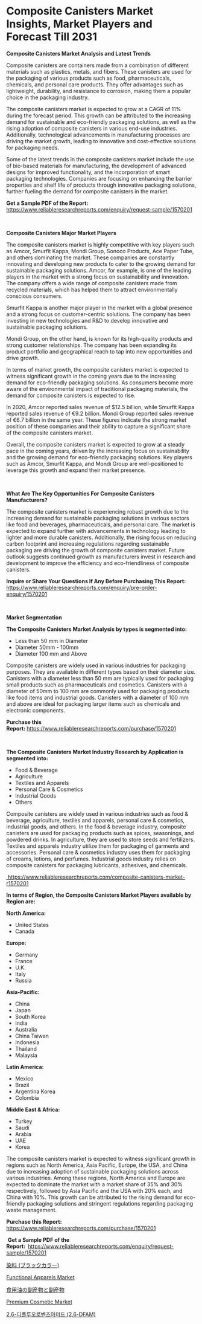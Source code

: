 <p><h1>Composite Canisters Market Insights, Market Players and Forecast Till 2031</h1></p><p><strong>Composite Canisters Market Analysis and Latest Trends</strong></p>
<p><p>Composite canisters are containers made from a combination of different materials such as plastics, metals, and fibers. These canisters are used for the packaging of various products such as food, pharmaceuticals, chemicals, and personal care products. They offer advantages such as lightweight, durability, and resistance to corrosion, making them a popular choice in the packaging industry.</p><p>The composite canisters market is expected to grow at a CAGR of 11% during the forecast period. This growth can be attributed to the increasing demand for sustainable and eco-friendly packaging solutions, as well as the rising adoption of composite canisters in various end-use industries. Additionally, technological advancements in manufacturing processes are driving the market growth, leading to innovative and cost-effective solutions for packaging needs.</p><p>Some of the latest trends in the composite canisters market include the use of bio-based materials for manufacturing, the development of advanced designs for improved functionality, and the incorporation of smart packaging technologies. Companies are focusing on enhancing the barrier properties and shelf life of products through innovative packaging solutions, further fueling the demand for composite canisters in the market.</p></p>
<p><strong>Get a Sample PDF of the Report:&nbsp;</strong> <a href="https://www.reliableresearchreports.com/enquiry/request-sample/1570201">https://www.reliableresearchreports.com/enquiry/request-sample/1570201</a></p>
<p>&nbsp;</p>
<p><strong>Composite Canisters Major Market Players</strong></p>
<p><p>The composite canisters market is highly competitive with key players such as Amcor, Smurfit Kappa, Mondi Group, Sonoco Products, Ace Paper Tube, and others dominating the market. These companies are constantly innovating and developing new products to cater to the growing demand for sustainable packaging solutions. Amcor, for example, is one of the leading players in the market with a strong focus on sustainability and innovation. The company offers a wide range of composite canisters made from recycled materials, which has helped them to attract environmentally conscious consumers.</p><p>Smurfit Kappa is another major player in the market with a global presence and a strong focus on customer-centric solutions. The company has been investing in new technologies and R&D to develop innovative and sustainable packaging solutions. </p><p>Mondi Group, on the other hand, is known for its high-quality products and strong customer relationships. The company has been expanding its product portfolio and geographical reach to tap into new opportunities and drive growth.</p><p>In terms of market growth, the composite canisters market is expected to witness significant growth in the coming years due to the increasing demand for eco-friendly packaging solutions. As consumers become more aware of the environmental impact of traditional packaging materials, the demand for composite canisters is expected to rise. </p><p>In 2020, Amcor reported sales revenue of $12.5 billion, while Smurfit Kappa reported sales revenue of €9.2 billion. Mondi Group reported sales revenue of €6.7 billion in the same year. These figures indicate the strong market position of these companies and their ability to capture a significant share of the composite canisters market. </p><p>Overall, the composite canisters market is expected to grow at a steady pace in the coming years, driven by the increasing focus on sustainability and the growing demand for eco-friendly packaging solutions. Key players such as Amcor, Smurfit Kappa, and Mondi Group are well-positioned to leverage this growth and expand their market presence.</p></p>
<p>&nbsp;</p>
<p><strong>What Are The Key Opportunities For Composite Canisters Manufacturers?</strong></p>
<p><p>The composite canisters market is experiencing robust growth due to the increasing demand for sustainable packaging solutions in various sectors like food and beverages, pharmaceuticals, and personal care. The market is expected to expand further with advancements in technology leading to lighter and more durable canisters. Additionally, the rising focus on reducing carbon footprint and increasing regulations regarding sustainable packaging are driving the growth of composite canisters market. Future outlook suggests continued growth as manufacturers invest in research and development to improve the efficiency and eco-friendliness of composite canisters.</p></p>
<p><strong>Inquire or Share Your Questions If Any Before Purchasing This Report:</strong> <a href="https://www.reliableresearchreports.com/enquiry/pre-order-enquiry/1570201">https://www.reliableresearchreports.com/enquiry/pre-order-enquiry/1570201</a></p>
<p>&nbsp;</p>
<p><strong>Market Segmentation</strong></p>
<p><strong>The Composite Canisters Market Analysis by types is segmented into:</strong></p>
<p><ul><li>Less than 50 mm in Diameter</li><li>Diameter 50mm - 100mm</li><li>Diameter 100 mm and Above</li></ul></p>
<p><p>Composite canisters are widely used in various industries for packaging purposes. They are available in different types based on their diameter size. Canisters with a diameter less than 50 mm are typically used for packaging small products such as pharmaceuticals and cosmetics. Canisters with a diameter of 50mm to 100 mm are commonly used for packaging products like food items and industrial goods. Canisters with a diameter of 100 mm and above are ideal for packaging larger items such as chemicals and electronic components.</p></p>
<p><strong>Purchase this Report:&nbsp;</strong><a href="https://www.reliableresearchreports.com/purchase/1570201">https://www.reliableresearchreports.com/purchase/1570201</a></p>
<p>&nbsp;</p>
<p><strong>The Composite Canisters Market Industry Research by Application is segmented into:</strong></p>
<p><ul><li>Food & Beverage</li><li>Agriculture</li><li>Textiles and Apparels</li><li>Personal Care & Cosmetics</li><li>Industrial Goods</li><li>Others</li></ul></p>
<p><p>Composite canisters are widely used in various industries such as food & beverage, agriculture, textiles and apparels, personal care & cosmetics, industrial goods, and others. In the food & beverage industry, composite canisters are used for packaging products such as spices, seasonings, and powdered drinks. In agriculture, they are used to store seeds and fertilizers. Textiles and apparels industry utilize them for packaging of garments and accessories. Personal care & cosmetics industry uses them for packaging of creams, lotions, and perfumes. Industrial goods industry relies on composite canisters for packaging lubricants, adhesives, and chemicals.</p></p>
<p><a href="https://www.reliableresearchreports.com/composite-canisters-market-r1570201">&nbsp;https://www.reliableresearchreports.com/composite-canisters-market-r1570201</a></p>
<p><strong>In terms of Region, the Composite Canisters Market Players available by Region are:</strong></p>
<p>
    <p> <strong> North America: </strong>
        <ul>
            <li>United States</li>
            <li>Canada</li>
        </ul>
        </p> 
    <p> <strong> Europe: </strong>
        <ul>
            <li>Germany</li>
            <li>France</li>
            <li>U.K.</li>
            <li>Italy</li>
            <li>Russia</li>
        </ul>
        </p> 
    <p> <strong> Asia-Pacific: </strong>
        <ul>
            <li>China</li>
            <li>Japan</li>
            <li>South Korea</li>
            <li>India</li>
            <li>Australia</li>
            <li>China Taiwan</li>
            <li>Indonesia</li>
            <li>Thailand</li>
            <li>Malaysia</li>
        </ul>
        </p> 
    <p> <strong> Latin America: </strong>
        <ul>
            <li>Mexico</li>
            <li>Brazil</li>
            <li>Argentina Korea</li>
            <li>Colombia</li>
        </ul>
        </p> 
    <p> <strong> Middle East & Africa: </strong>
        <ul>
            <li>Turkey</li>
            <li>Saudi</li>
            <li>Arabia</li>
            <li>UAE</li>
            <li>Korea</li>
        </ul>
    </p>
    </p>
<p><p>The composite canisters market is expected to witness significant growth in regions such as North America, Asia Pacific, Europe, the USA, and China due to increasing adoption of sustainable packaging solutions across various industries. Among these regions, North America and Europe are expected to dominate the market with a market share of 35% and 30% respectively, followed by Asia Pacific and the USA with 20% each, and China with 10%. This growth can be attributed to the rising demand for eco-friendly packaging solutions and stringent regulations regarding packaging waste management.</p></p>
<p><strong>Purchase this Report: </strong><a href="https://www.reliableresearchreports.com/purchase/1570201">https://www.reliableresearchreports.com/purchase/1570201</a></p>
<p>&nbsp;<strong>Get a Sample PDF of the Report:&nbsp;&nbsp;</strong><a href="https://www.reliableresearchreports.com/enquiry/request-sample/1570201">https://www.reliableresearchreports.com/enquiry/request-sample/1570201</a></p>
<p><strong></strong></p>
<p><p><a href="https://github.com/KaydenJohns1964/Market-Research-Report-List-2/blob/main/3574792140753.md">染料 (ブラックカラー)</a></p><p><a href="https://github.com/rionkhanvai01/Market-Research-Report-List-1/blob/main/functional-apparels-market.md">Functional Apparels Market</a></p><p><a href="https://github.com/decker5351/Market-Research-Report-List-1/blob/main/5547224140754.md">食用油の副産物と副産物</a></p><p><a href="https://github.com/haleemasakdiya1/Market-Research-Report-List-1/blob/main/premium-cosmetic-market.md">Premium Cosmetic Market</a></p><p><a href="https://github.com/camron674/Market-Research-Report-List-1/blob/main/2061295148631.md">2,6-디플루오로벤즈아미드 (2,6-DFAM)</a></p></p>